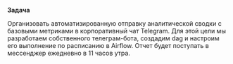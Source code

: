 **Задача**

Организовать автоматизированную отправку аналитической сводки с базовыми метриками в корпоративный чат Telegram. Для этой цели мы разработаем собственного телеграм-бота, создадим dag и настроим его выполнение по расписанию в Airflow. Отчет будет поступать в мессенджер ежедневно в 11 часов утра.
